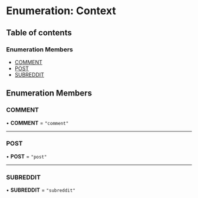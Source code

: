 # Enumeration: Context

## Table of contents

### Enumeration Members

- [COMMENT](Context.md#comment)
- [POST](Context.md#post)
- [SUBREDDIT](Context.md#subreddit)

## Enumeration Members

### COMMENT

• **COMMENT** = `"comment"`

---

### POST

• **POST** = `"post"`

---

### SUBREDDIT

• **SUBREDDIT** = `"subreddit"`
